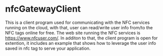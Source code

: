 # nfcGatewayClient
This is a client program used for communicating with the NFC services running on the cloud, with that, user can read/write user info from/to the NFC tags online for free. 
The web site running the NFC services is https://www.nfcuser.com/. In additon to that, the client program is open for extention, it includes an example that shows how to leverage the user info saved in nfc tag to serve your application.
